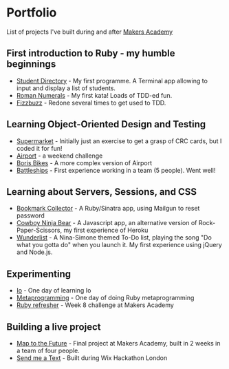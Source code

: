 Portfolio
=========

List of projects I've built during and after [Makers Academy]

First introduction to Ruby - my humble beginnings
-----------
 - [Student Directory] - My first programme. A Terminal app allowing to input and display a list of students.
 - [Roman Numerals] - My first kata! Loads of TDD-ed fun.
 - [Fizzbuzz] - Redone several times to get used to TDD.

Learning Object-Oriented Design and Testing
-----------
- [Supermarket] - Initially just an exercise to get a grasp of CRC cards, but I coded it for fun!
- [Airport] - a weekend challenge
- [Boris Bikes] - A more complex version of Airport
- [Battleships] - First experience working in a team (5 people). Went well!

Learning about Servers, Sessions, and CSS
-----------
  - [Bookmark Collector] - A Ruby/Sinatra app, using Mailgun to reset password
  - [Cowboy Ninja Bear] - A Javascript app, an alternative version of Rock-Paper-Scissors, my first experience of Heroku
  - [Wunderlist] - A Nina-Simone themed To-Do list, playing the song "Do what you gotta do" when you launch it. My first experience using jQuery and Node.js.

Experimenting
--------------
  - [Io] - One day of learning Io
  - [Metaprogramming] -  One day of doing Ruby metaprogramming
  - [Ruby refresher] - Week 8 challenge at Makers Academy

Building a live project
--------------
 - [Map to the Future] - Final project at Makers Academy, built in 2 weeks in a team of four people.
 - [Send me a Text] - Built during Wix Hackathon London

        
[Makers Academy]: http://www.makersacademy.com/
[Student Directory]: https://github.com/binaryberry/Student-Directory
[Roman Numerals]: https://github.com/binaryberry/Roman-Numerals-Kata
[Fizzbuzz]: https://github.com/binaryberry/FizzBuzz
[Supermarket]: https://github.com/binaryberry/Supermarket
[Airport]: https://github.com/binaryberry/Airport
[Boris Bikes]: https://github.com/binaryberry/Boris_Bikes
[Battleships]: https://github.com/binaryberry/Battleships
[Bookmark Collector]: https://github.com/binaryberry/bookmark-collector
[Cowboy Ninja Bear]: https://github.com/binaryberry/RockPaperScissors
[Wunderlist]: https://github.com/binaryberry/Wunderlist
[Io]: https://github.com/binaryberry/Io_experimenting
[Metaprogramming]: https://github.com/binaryberry/Metaprogramming
[Ruby refresher]: https://github.com/binaryberry/RubyRefresher
[Map to the Future]: https://github.com/binaryberry/map-to-the-future 
[Send me a Text]: https://github.com/binaryberry/sendmeatext

